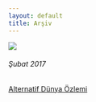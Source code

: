 ```yaml
---
layout: default
title: Arşiv
---
```

![](http://www.thisiscolossal.com/wp-content/uploads/2017/06/library-1.jpg)

###### Şubat 2017

[Alternatif Dünya Özlemi](https://caglayandemirci.github.io/blog/alternatif-dunya-ozlemi)
